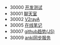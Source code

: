- 30000 [开发测试](http://47.109.138.105:30000/)
- 30001 [聊天室](http://47.109.138.105:30001/)
- 30002 [V2rayA](http://47.109.138.105:30002/)
- 30005 [在线笔记](http://47.109.138.105:30005/)
- 30007 [github趋势(JS)](http://47.109.138.105:30007/)
- 30009 [anki同步服务](http://47.109.138.105:30009/)
